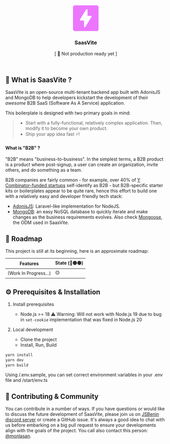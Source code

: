 <br/>
<br/>
<div align="center">
    <img src="logo.png" alt="Logo SaaVite" width="80" height="80">
  <h3 align="center">SaasVite</h3>
  <p align="center">[ 🔴 Not production ready yet ]</p>
</div>
<br/>

## 🤔 What is SaasVite ?

SaasVite is an open-source multi-tenant backend app built with AdonisJS and MongoDB to help developers kickstart the development of their _awesome_ B2B SaaS (Software As A Service) application.

This boilerplate is designed with two primary goals in mind:

> - Start with a fully-functional, relatively complex application. Then, modify it to become your own product.
> - Ship your app idea fast ⚡!

#### What is "B2B" ?

"B2B" means "business-to-business". In the simplest terms, a B2B product is a product where post-signup, a user can create an organization, invite others, and do something as a team.

B2B companies are fairly common - for example, over 40% of [Y Combinator-funded startups](https://www.ycombinator.com/companies) self-identify as B2B - but B2B-specific starter kits or boilerplates appear to be quite rare, hence this effort to build one with a relatively easy and developer friendly tech stack:
- [AdonisJS](https://adonisjs.com/): Laravel-like implementation for NodeJS.
- [MongoDB](https://mongodb.com/): an easy NoSQL database to quickly iterate and make changes as the business requirements evolves. Also check [Mongoose](https://mongoosejs.com/), the ODM used in SaasVite.

## 🚩 Roadmap

This project is still at its beginning, here is an approximate roadmap:

| Features                                                             | State (🔴🟡🟢) |
| -------------------------------------------------------------------- | --------------- |
|(Work In Progress...)| 🟡|

## ⚙ Prerequisites & Installation
1. Install prerequisites
    - Node.js >= 18
    ⚠️ Warning: Will not work with Node.js 19 due to bug in `set-cookie` implementation that was fixed in Node.js 20
    
2. Local development
	- Clone the project
	- Install, Run, Build
```shell
yarn install
yarn dev
yarn build
```
Using /.env.sample, you can set correct environment variables in your .env file and /start/env.ts


## 🤝 Contributing & Community

You can contribute in a number of ways. If you have questions or would like to discuss the future development of SaasVite, please join us on [JSBenin discord server](https://discord.gg/QedpWgYK) or create a GitHub issue. It's always a good idea to chat with us before embarking on a big pull request to ensure your developments align with the goals of the project. You call also contact this person: [@monlasan](https://twitter.com/monla_san).